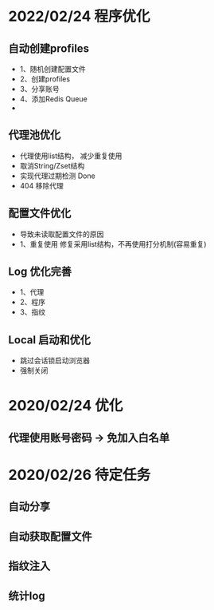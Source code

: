 
# 2022/02/24 程序优化

## 自动创建profiles
- 1、随机创建配置文件
- 2、创建profiles
- 3、分享账号
- 4、添加Redis Queue
- 
## 代理池优化
- 代理使用list结构， 减少重复使用
- 取消String/Zset结构
- 实现代理过期检测 Done
- 404 移除代理

## 配置文件优化
- 导致未读取配置文件的原因
- 1、重复使用  修复采用list结构，不再使用打分机制(容易重复)


## Log 优化完善
- 1、代理
- 2、程序
- 3、指纹

## Local 启动和优化
- 跳过会话锁启动浏览器
- 强制关闭

# 2020/02/24 优化
## 代理使用账号密码 -> 免加入白名单


# 2020/02/26 待定任务
## 自动分享
## 自动获取配置文件
## 指纹注入
## 统计log